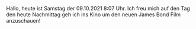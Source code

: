 Hallo, heute ist Samstag der 09.10.2021 8:07 Uhr.
Ich freu mich auf den Tag den heute Nachmittag geh ich ins Kino um den neuen James Bond Film anzuschauen!
